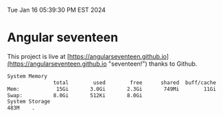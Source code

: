 Tue Jan 16 05:39:30 PM EST 2024

# Angular seventeen


This project is live at [https://angularseventeen.github.io](https://angularseventeen.github.io "seventeen!") thanks to Github.

```bash
System Memory
               total        used        free      shared  buff/cache   available
Mem:            15Gi       3.0Gi       2.3Gi       749Mi        11Gi        12Gi
Swap:          8.0Gi       512Ki       8.0Gi
System Storage
483M	.
```
